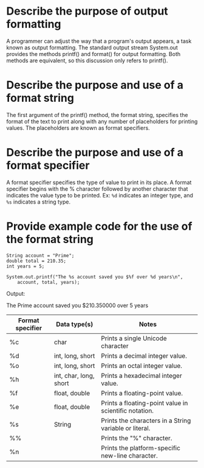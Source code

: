 # Describe the purpose of output formatting 
A programmer can adjust the way that a program's output appears, a task known as output formatting.
The standard output stream System.out provides the methods printf() and format() for output formatting. 
Both methods are equivalent, so this discussion only refers to printf().

# Describe the purpose and use of a format string
The first argument of the printf() method, the format string, specifies the format of the text to print along with any number of placeholders for printing values. 
The placeholders are known as format specifiers.

# Describe the purpose and use of a format specifier
A format specifier specifies the type of value to print in its place.
A format specifier begins with the % character followed by another character that indicates the value type to be printed.
Ex: `%d` indicates an integer type, and `%s` indicates a string type.

# Provide example code for the use of the format string
```
String account = "Prime";
double total = 210.35;
int years = 5;

System.out.printf("The %s account saved you $%f over %d years\n",
    account, total, years);

```
Output:

The Prime account saved 
you $210.350000 over 5 
years



|Format specifier |	Data type(s) | Notes
|---|---|---|
|%c|	char|	Prints a single Unicode character|
|%d|	int, long, short|	Prints a decimal integer value.|
|%o|	int, long, short|	Prints an octal integer value.|
|%h|	int, char, long, short|	Prints a hexadecimal integer value.|
|%f|	float, double|	Prints a floating-point value.|
|%e|	float, double|	Prints a floating-point value in scientific notation.|
|%s|	String|	Prints the characters in a String variable or literal.|
|%%|		|Prints the "%" character.|
|%n|		|Prints the platform-specific new-line character.|
